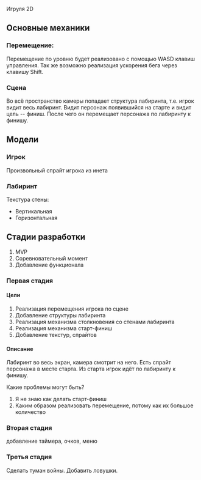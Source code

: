 Игруля 2D

## Основные механики

### Перемещение: 

Перемещение по уровню будет реализовано с помощью WASD клавиш управления. Так же возможно реализация ускорения бега через клавишу Shift.

### Сцена

Во всё пространство камеры попадает структура лабиринта, т.е. игрок видит весь лабиринт. Видит персонаж появившийся на старте и видит цель -- финиш. После чего он перемещает персонажа по лабиринту к финишу.

## Модели

### Игрок

Произвольный спрайт игрока из инета

### Лабиринт

Текстура стены:
- Вертикальная
- Горизонтальная

## Стадии разработки

1. MVP
1. Соревновательный момент
1. Добавление функционала


### Первая стадия 

#### Цели

1. Реализация перемещения игрока по сцене
1. Добавление структуры лабиринта
1. Реализация механизма столкновения со стенами лабиринта
1. Реализация механизма старт-финиш
1. Добавление текстур, спрайтов

#### Описание

Лабиринт во весь экран, камера смотрит на него. 
Есть спрайт персонажа в месте старта.
Из старта игрок идёт по лабиринту к финишу.

Какие проблемы могут быть?
1) Я не знаю как делать старт-финиш
2) Каким образом реализовать перемещение, потому как их большое количество


### Вторая стадия 
добавление таймера, очков, меню

### Третья стадия 

Сделать туман войны. Добавить ловушки.